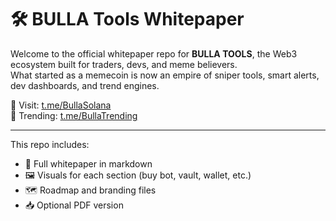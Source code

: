 # 🛠️ BULLA Tools Whitepaper

Welcome to the official whitepaper repo for **BULLA TOOLS**, the Web3 ecosystem built for traders, devs, and meme believers.  
What started as a memecoin is now an empire of sniper tools, smart alerts, dev dashboards, and trend engines.

🔗 Visit: [t.me/BullaSolana](https://t.me/BullaSolana)  
🔗 Trending: [t.me/BullaTrending](https://t.me/BullaTrending)

---

This repo includes:

- 📘 Full whitepaper in markdown
- 🖼️ Visuals for each section (buy bot, vault, wallet, etc.)
- 🗺️ Roadmap and branding files
- 📥 Optional PDF version
